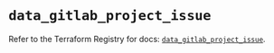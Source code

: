 # `data_gitlab_project_issue`

Refer to the Terraform Registry for docs: [`data_gitlab_project_issue`](https://registry.terraform.io/providers/gitlabhq/gitlab/17.8.0/docs/data-sources/project_issue).
